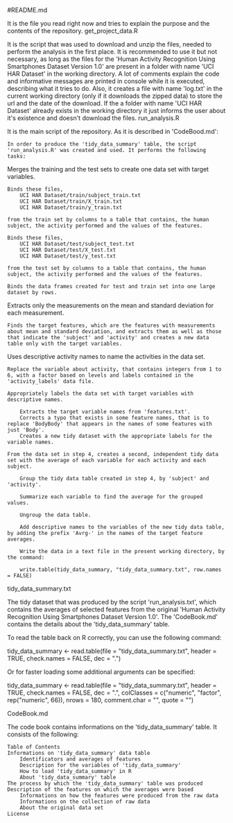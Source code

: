 #README.md

It is the file you read right now and tries to explain the purpose and the contents of the repository.
get_project_data.R

It is the script that was used to download and unzip the files, needed to perform the analysis in the first place. It is recommended to use it but not necessary, as long as the files for the 'Human Activity Recognition Using Smartphones Dataset Version 1.0' are present in a folder with name 'UCI HAR Dataset' in the working directory. A lot of comments explain the code and informative messages are printed in console while it is executed, describing what it tries to do. Also, it creates a file with name 'log.txt' in the current working directory (only if it downloads the zipped data) to store the url and the date of the download. If the a folder with name 'UCI HAR Dataset' already exists in the working directory it just informs the user about it's existence and doesn't download the files.
run_analysis.R

It is the main script of the repository. As it is described in 'CodeBood.md':

    In order to produce the 'tidy_data_summary' table, the script 'run_analysis.R' was created and used. It performs the following tasks:

Merges the training and the test sets to create one data set with target variables.

    Binds these files,
        UCI HAR Dataset/train/subject_train.txt
        UCI HAR Dataset/train/X_train.txt
        UCI HAR Dataset/train/y_train.txt

    from the train set by columns to a table that contains, the human subject, the activity performed and the values of the features.

    Binds these files,
        UCI HAR Dataset/test/subject_test.txt
        UCI HAR Dataset/test/X_test.txt
        UCI HAR Dataset/test/y_test.txt

    from the test set by columns to a table that contains, the human subject, the activity performed and the values of the features.

    Binds the data frames created for test and train set into one large dataset by rows.

Extracts only the measurements on the mean and standard deviation for each measurement.

    Finds the target features, which are the features with measurements about mean and standard deviation, and extracts them as well as those that indicate the 'subject' and 'activity' and creates a new data table only with the target variables.

Uses descriptive activity names to name the activities in the data set.

    Replace the variable about activity, that contains integers from 1 to 6, with a factor based on levels and labels contained in the 'activity_labels' data file.

    Appropriately labels the data set with target variables with descriptive names.

        Extracts the target variable names from 'features.txt'.
        Corrects a typo that exists in some feature names, that is to replace 'BodyBody' that appears in the names of some features with just 'Body'.
        Creates a new tidy dataset with the appropriate labels for the variable names.

    From the data set in step 4, creates a second, independent tidy data set with the average of each variable for each activity and each subject.

        Group the tidy data table created in step 4, by 'subject' and 'activity'.

        Summarize each variable to find the average for the grouped values.

        Ungroup the data table.

        Add descriptive names to the variables of the new tidy data table, by adding the prefix 'Avrg-' in the names of the target feature averages.

        Write the data in a text file in the present working directory, by the command:

        write.table(tidy_data_summary, "tidy_data_summary.txt", row.names = FALSE) 

tidy_data_summary.txt

The tidy dataset that was produced by the script 'run_analysis.txt', which contains the averages of selected features from the original 'Human Activity Recognition Using Smartphones Dataset Version 1.0'. The 'CodeBook.md' contains the details about the 'tidy_data_summary' table.

To read the table back on R correctly, you can use the following command:

tidy_data_summary <- read.table(file = "tidy_data_summary.txt",
                                header = TRUE, check.names = FALSE, dec = ".") 

Or for faster loading some additional arguments can be specified:

tidy_data_summary <- read.table(file  = "tidy_data_summary.txt", 
                                header = TRUE, check.names = FALSE, dec = ".", 
                                colClasses = c("numeric", "factor", rep("numeric", 66)), 
                                nrows = 180, comment.char = "", quote = "") 

CodeBook.md

The code book contains informations on the 'tidy_data_summary' table. It consists of the following:

    Table of Contents
    Informations on 'tidy_data_summary' data table
        Identificators and averages of features
        Description for the variables of 'tidy_data_summary'
        How to load 'tidy_data_summary' in R
        About 'tidy_data_summary' table
    The process by which the 'tidy_data_summary' table was produced
    Description of the features on which the averages were based
        Informations on how the features were produced from the raw data
        Informations on the collection of raw data
        About the original data set
    License
